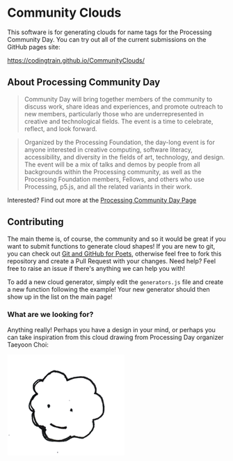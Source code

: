 # Community Clouds

This software is for generating clouds for name tags for the Processing
Community Day. You can try out all of the current submissions on the GitHub
pages site:

https://codingtrain.github.io/CommunityClouds/


## About Processing Community Day

> Community Day will bring together members of the community to discuss work,
> share ideas and experiences, and promote outreach to new members,
> particularly those who are underrepresented in creative and technological
> fields. The event is a time to celebrate, reflect, and look forward.

> Organized by the Processing Foundation, the day-long event is for anyone
> interested in creative computing, software literacy, accessibility, and
> diversity in the fields of art, technology, and design. The event will be a
> mix of talks and demos by people from all backgrounds within the Processing
> community, as well as the Processing Foundation members, Fellows, and others
> who use Processing, p5.js, and all the related variants in their work.

Interested? Find out more at the
[Processing Community Day Page][1]

## Contributing

The main theme is, of course, the community and so it would be great if you
want to submit functions to generate cloud shapes! If you are new to git, you
can check out [Git and GitHub for Poets][2], otherwise feel free to fork this
repository and create a Pull Request with your changes. Need help? Feel free
to raise an issue if there's anything we can help you with!

To add a new cloud generator, simply edit the `generators.js` file and create
a new function following the example! Your new generator should then show up
in the list on the main page!

### What are we looking for?

Anything really! Perhaps you have a design in your mind,
or perhaps you can take inspiration from this cloud drawing from Processing Day organizer Taeyoon Choi:

![Cloud by Taeyoon Choi](cloud.png)

[0]: https://codingtrain.github.io/CommunityClouds/
[1]: https://day.processing.org/
[2]: https://www.youtube.com/watch?v=BCQHnlnPusY&list=PLRqwX-V7Uu6ZF9C0YMKuns9sLDzK6zoiV
